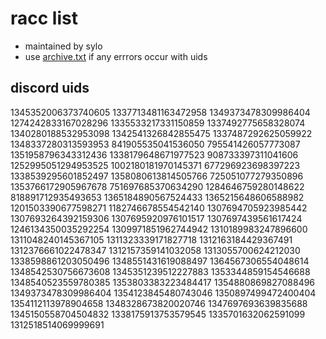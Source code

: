 # racc list 

* maintained by sylo
* use [archive.txt](/archive.txt) if any errrors occur with uids


## discord uids

1345352006373740605
1337713481163472958
1349373478309986404
1274242833167028296
1335533217331150859
1337492775658328074
1340280188532953098
1342541326842855475
1337487292625059922
1348337280313593953
841905535041536050
795541426057773087
1351958796343312436
1338179648671977523
908733397311041606
1252995051294953525
1002180181970145371
677296923698397223
1338539295601852497
1358080613814505766
725051077279350896
1353766172905967678
751697685370634290
1284646759280148622
818891712935493653
1365184890567524433
1365215648606588982
1201503390677598271
1182746678554542140
1307694705923985442
1307693264392159306
1307695920976101517
1307697439561617424
1246134350035292254
1309971851962744942
1310189983247896600
1311048240145367105
1311323339171827718
1312163184429367491
1312376661022478347
1312157359141032058
1313055700624212030
1338598861203050496
1348551431619088497
1364567306554048614
1348542530756673608
1345351239512227883
1353344859154546688
1348540523559780385
1353803383223484417
1354880869827088496
1349373478309986404
1354123845480743046
1350897499472400404
1354112113978904658
1348328673820020746
1347697693639835688
1345150558704504832
1338175913753579545
1335701632062591099
1312518514069999691
